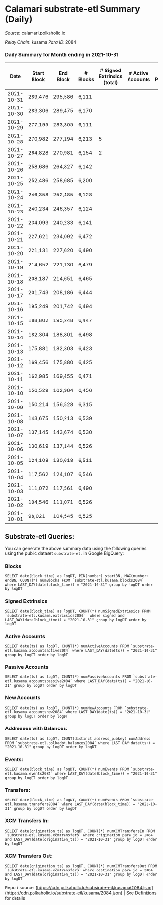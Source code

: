 # Calamari substrate-etl Summary (Daily)

_Source_: [calamari.polkaholic.io](https://calamari.polkaholic.io)

*Relay Chain*: kusama
*Para ID*: 2084



### Daily Summary for Month ending in 2021-10-31


| Date | Start Block | End Block | # Blocks | # Signed Extrinsics (total) | # Active Accounts | # Passive | # New | # Addresses with Balances | # Events | # Transfers | # XCM Transfers In | # XCM Transfers Out | Issues | 
| ---- | ----------- | --------- | -------- | --------------------------- | ----------------- | --------- | ----- | ------------------------- | -------- | ----------- | ------------------ | ------------------- | ------ |
| 2021-10-31 | 289,476 | 295,586 | 6,111 |  |  |  |  | 13 | 12,226 |   |   |   |  |
| 2021-10-30 | 283,306 | 289,475 | 6,170 |  |  |  |  | 13 | 12,343 |   |   |   |  |
| 2021-10-29 | 277,195 | 283,305 | 6,111 |  |  |  |  | 13 | 12,226 |   |   |   |  |
| 2021-10-28 | 270,982 | 277,194 | 6,213 | 5 |  |  |  | 13 | 12,446 | 1 ($71.31) |   |   |  |
| 2021-10-27 | 264,828 | 270,981 | 6,154 | 2 |  |  |  | 12 | 12,319 | 2 ($142.63) |   |   |  |
| 2021-10-26 | 258,686 | 264,827 | 6,142 |  |  |  |  | 10 | 12,295 |   |   |   |  |
| 2021-10-25 | 252,486 | 258,685 | 6,200 |  |  |  |  | 9 | 12,403 |   |   |   |  |
| 2021-10-24 | 246,358 | 252,485 | 6,128 |  |  |  |  | 9 | 12,260 |   |   |   |  |
| 2021-10-23 | 240,234 | 246,357 | 6,124 |  |  |  |  | 9 | 12,251 |   |   |   |  |
| 2021-10-22 | 234,093 | 240,233 | 6,141 |  |  |  |  |  | 12,285 |   |   |   |  |
| 2021-10-21 | 227,621 | 234,092 | 6,472 |  |  |  |  | 9 | 12,948 |   |   |   |  |
| 2021-10-20 | 221,131 | 227,620 | 6,490 |  |  |  |  | 9 | 12,984 |   |   |   |  |
| 2021-10-19 | 214,652 | 221,130 | 6,479 |  |  |  |  | 9 | 12,961 |   |   |   |  |
| 2021-10-18 | 208,187 | 214,651 | 6,465 |  |  |  |  |  | 12,934 |   |   |   |  |
| 2021-10-17 | 201,743 | 208,186 | 6,444 |  |  |  |  | 9 | 12,891 |   |   |   |  |
| 2021-10-16 | 195,249 | 201,742 | 6,494 |  |  |  |  | 9 | 12,992 |   |   |   |  |
| 2021-10-15 | 188,802 | 195,248 | 6,447 |  |  |  |  | 9 | 12,898 |   |   |   |  |
| 2021-10-14 | 182,304 | 188,801 | 6,498 |  |  |  |  | 9 | 12,999 |   |   |   |  |
| 2021-10-13 | 175,881 | 182,303 | 6,423 |  |  |  |  | 9 | 12,850 |   |   |   |  |
| 2021-10-12 | 169,456 | 175,880 | 6,425 |  |  |  |  | 9 | 12,853 |   |   |   |  |
| 2021-10-11 | 162,985 | 169,455 | 6,471 |  |  |  |  | 9 | 12,946 |   |   |   |  |
| 2021-10-10 | 156,529 | 162,984 | 6,456 |  |  |  |  | 9 | 12,916 |   |   |   |  |
| 2021-10-09 | 150,214 | 156,528 | 6,315 |  |  |  |  | 9 | 12,633 |   |   |   |  |
| 2021-10-08 | 143,675 | 150,213 | 6,539 |  |  |  |  | 9 | 13,082 |   |   |   |  |
| 2021-10-07 | 137,145 | 143,674 | 6,530 |  |  |  |  | 9 | 13,063 |   |   |   |  |
| 2021-10-06 | 130,619 | 137,144 | 6,526 |  |  |  |  | 9 | 13,056 |   |   |   |  |
| 2021-10-05 | 124,108 | 130,618 | 6,511 |  |  |  |  | 9 | 13,026 |   |   |   |  |
| 2021-10-04 | 117,562 | 124,107 | 6,546 |  |  |  |  | 9 | 13,095 |   |   |   |  |
| 2021-10-03 | 111,072 | 117,561 | 6,490 |  |  |  |  | 9 | 12,984 |   |   |   |  |
| 2021-10-02 | 104,546 | 111,071 | 6,526 |  |  |  |  | 9 | 13,055 |   |   |   |  |
| 2021-10-01 | 98,021 | 104,545 | 6,525 |  |  |  |  | 9 | 13,054 |   |   |   |  |

## Substrate-etl Queries:
You can generate the above summary data using the following queries using the public dataset `substrate-etl` in Google BigQuery:


### Blocks
```
SELECT date(block_time) as logDT, MIN(number) startBN, MAX(number) endBN, COUNT(*) numBlocks FROM `substrate-etl.kusama.blocks2084`  where LAST_DAY(date(block_time)) = "2021-10-31" group by logDT order by logDT
```


### Signed Extrinsics
```
SELECT date(block_time) as logDT, COUNT(*) numSignedExtrinsics FROM `substrate-etl.kusama.extrinsics2084`  where signed and LAST_DAY(date(block_time)) = "2021-10-31" group by logDT order by logDT
```


### Active Accounts
```
SELECT date(ts) as logDT, COUNT(*) numActiveAccounts FROM `substrate-etl.kusama.accountsactive2084` where LAST_DAY(date(ts)) = "2021-10-31" group by logDT order by logDT
```


### Passive Accounts
```
SELECT date(ts) as logDT, COUNT(*) numPassiveAccounts FROM `substrate-etl.kusama.accountspassive2084` where LAST_DAY(date(ts)) = "2021-10-31" group by logDT order by logDT
```


### New Accounts
```
SELECT date(ts) as logDT, COUNT(*) numNewAccounts FROM `substrate-etl.kusama.accountsnew2084` where LAST_DAY(date(ts)) = "2021-10-31" group by logDT order by logDT
```


### Addresses with Balances:
```
SELECT date(ts) as logDT, COUNT(distinct address_pubkey) numAddress FROM `substrate-etl.polkadot.balances2084` where LAST_DAY(date(ts)) = "2021-10-31" group by logDT order by logDT
```


### Events:
```
SELECT date(block_time) as logDT, COUNT(*) numEvents FROM `substrate-etl.kusama.events2084` where LAST_DAY(date(block_time)) = "2021-10-31" group by logDT order by logDT
```


### Transfers:
```
SELECT date(block_time) as logDT, COUNT(*) numEvents FROM `substrate-etl.kusama.transfers2084` where LAST_DAY(date(block_time)) = "2021-10-31" group by logDT order by logDT
```


### XCM Transfers In:
```
SELECT date(origination_ts) as logDT, COUNT(*) numXCMTransfersIn FROM `substrate-etl.kusama.xcmtransfers` where origination_para_id = 2084 and LAST_DAY(date(origination_ts)) = "2021-10-31" group by logDT order by logDT
```


### XCM Transfers Out:
```
SELECT date(origination_ts) as logDT, COUNT(*) numXCMTransfersOut FROM `substrate-etl.kusama.xcmtransfers` where destination_para_id = 2084 and LAST_DAY(date(origination_ts)) = "2021-10-31" group by logDT order by logDT
```



Report source: [https://cdn.polkaholic.io/substrate-etl/kusama/2084.json](https://cdn.polkaholic.io/substrate-etl/kusama/2084.json) | See [Definitions](/DEFINITIONS.md) for details
